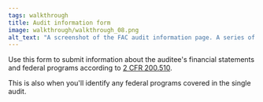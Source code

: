 ```yaml
---
tags: walkthrough
title: Audit information form
image: walkthrough/walkthrough_08.png
alt_text: "A screenshot of the FAC audit information page. A series of questions determines details on the audit. The two sections are labeled 'Financial statements' and 'Federal programs'."
---
```


Use this form to submit information about the auditee's financial statements and federal programs according to [2 CFR 200.510](https://www.ecfr.gov/current/title-2/section-200.510).

This is also when you'll identify any federal programs covered in the single audit.

